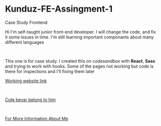
<!DOCTYPE hmtl>
<html>
<head>
<head>
  <body>
   <h1> Kunduz-FE-Assingment-1</h1>
   <span> Case Study Frontend</span>
    <p> Hi I'm self-taught junior front-end developer. I will change the code, and fix it some issues in time. I'm still learning important componants about many different languages</p> </br>
 <p> This one is for case study. I created this on <i>codesandbox</i> with <b>React</b>, <b>Sass</b> and trying to work with hooks. Some of the pages not working but code is there for inspections and I'll fixing them later<p>

   <p><a href="https://m5dev.csb.app/top"> Working website link </a></p></br>
   <p><a href="https://dribbble.com/tags/beaver_brand_logo" target="_blank"> Cute bevar belong to him</a></p></br>
   <p><a href="https://www.linkedin.com/in/damlaumar/" target="_blank" > For More Information About Me</a></p>

  </body>
  </html>
